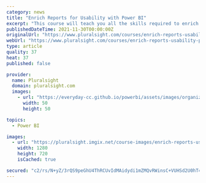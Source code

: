 ```yaml
---
category: news
title: "Enrich Reports for Usability with Power BI"
excerpt: "This course will teach you all the skills required to enrich your Power BI Reports ensuring that they are fully useable and interactive. The content of this course prepares you to take the DA-100 Analyzing Data with Microsoft Power BI exam."
publishedDateTime: 2021-11-30T00:00:00Z
originalUrl: "https://www.pluralsight.com/courses/enrich-reports-usability-power-bi"
webUrl: "https://www.pluralsight.com/courses/enrich-reports-usability-power-bi"
type: article
quality: 37
heat: 37
published: false

provider:
  name: Pluralsight
  domain: pluralsight.com
  images:
    - url: "https://everyday-cc.github.io/powerbi/assets/images/organizations/pluralsight.com-50x50.jpg"
      width: 50
      height: 50

topics:
  - Power BI

images:
  - url: "https://pluralsight.imgix.net/course-images/enrich-reports-usability-power-bi-v1.jpg"
    width: 1280
    height: 720
    isCached: true

secured: "c2/rs/N+yZ/3rQS9peGhU4ThRCUvIdMAidydi1mZMQvRWinsC+VUHSd2U0hT4akPsWYjwOfEmroFvQkdpx+Nm9O9oNFtkJ+lDK4u7Rk/wjzkdh/QVppVT7toh2Lsehu0SqK1wHunYWKzrbiqiRs0QK3pCzBtmTLQexik7oOq9YQLbLlGRv0V8L6nhZUfTRezCdTQOAoWesF8ReBDmSLgCjKM2cz4JoSBMgkB3VyUb26Ug3iF1cMwVmDm44cm7fMkKitIVLLps/jvwfy/4Mnd4FUHaxP/FDOlAjiir11HyKDVxthMSvpI3pNx/5N2v6MxzSU1pqAhGJr/aW46w8sp+OYbmLASpH0h9UqSZwtJWpY=;RJ5JPfKuoxAkcfI7o9GthQ=="
---
```


